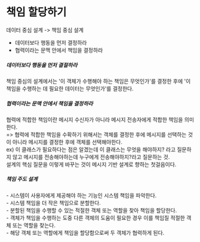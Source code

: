 <h1>책임 할당하기</h1>

데이터 중심 설계 -> 책임 중심 설계</br>
- 데이터보다 행동을 먼저 결정하라
- 협력이라는 문맥 안에서 책임을 결정하라

<h5>데이터보다 행동을 먼저 결절하라</h5>
책임 중심의 설계에서는 '이 객체가 수행해야 하는 책임은 무엇인가'를 결정한 후에 '이 책임을 수행하는 데 필요한 데이터는 무엇인가'를 결정한다.

<h5>협력이라는 문맥 안에서 책임을 결정하라</h5>

협력에 적합한 책임이란 메시지 수신자가 아니라 메시지 전송자에게 적합한 책임을 의미한다.</br>
=> 협력에 적합한 책임을 수확하기 위해서는 객체를 결정한 후에 메시지를 선택하는 것이 아니라 메시지를 결정한 후에 객체를 선택해야한다.</br>
ex) 이 클래스가 필요하다는 점은 알겠는데 이 클래스는 무엇을 해야하지? 라고 질문하지 않고 메시지를 전송해야하는데 누구에게 전송해야하지?라고 질문하는 것.</br>
설계의 핵심 질문을 이렇게 바꾸는 것이 메시지 기반 설계로 향하는 첫걸음이다.</br>

<h5>책임 주도 설계</h5>
- 시스템이 사용자에게 제공해야 하는 기능인 시스템 책임을 파악한다.</br>
- 시스템 책임을 더 작은 책임으로 분할한다.</br>
- 분할된 책임을 수행할 수 있는 적절한 객체 또는 역할을 찾아 책임을 할당한다.</br>
- 객체가 책임을 수행하는 도중 다른 객체의 도움이 필요한 경우 이를 책임질 적절한 객체 또는 역할을 찾는다.</br>
- 해당 객체 또는 역할에게 책임을 할당함으로써 두 객체가 협력하게 된다.</br>

